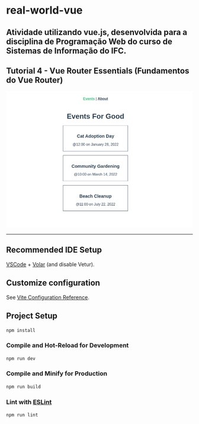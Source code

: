 # real-world-vue

## Atividade utilizando vue.js, desenvolvida para a disciplina de Programação Web do curso de Sistemas de Informação do IFC. 

## Tutorial 4 - Vue Router Essentials (Fundamentos do Vue Router)


![foto do setup vue.js](screenshots/atividade_4.png)

---

## Recommended IDE Setup

[VSCode](https://code.visualstudio.com/) + [Volar](https://marketplace.visualstudio.com/items?itemName=Vue.volar) (and disable Vetur).

## Customize configuration

See [Vite Configuration Reference](https://vitejs.dev/config/).

## Project Setup

```sh
npm install
```

### Compile and Hot-Reload for Development

```sh
npm run dev
```

### Compile and Minify for Production

```sh
npm run build
```

### Lint with [ESLint](https://eslint.org/)

```sh
npm run lint
```
